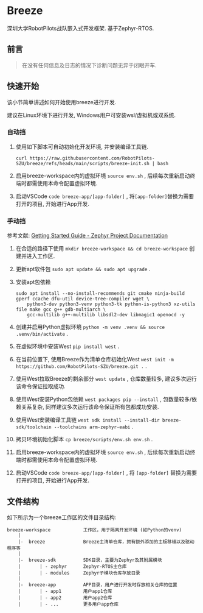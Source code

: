 # Breeze

深圳大学RobotPilots战队嵌入式开发框架. 基于Zephyr-RTOS.

## 前言

> 在没有任何信息及日志的情况下诊断问题无异于闭眼开车.

## 快速开始

该小节简单讲述如何开始使用breeze进行开发.

建议在Linux环境下进行开发, Windows用户可安装wsl/虚拟机或双系统.

### 自动挡

1. 使用如下脚本可自动初始化开发环境, 并安装编译工具链.

    ```
    curl https://raw.githubusercontent.com/RobotPilots-SZU/breeze/refs/heads/main/scripts/breeze-init.sh | bash
    ```

2. 启用breeze-workspace内的虚拟环境 `source env.sh` , 后续每次重新启动终端时都需使用本命令配置虚拟环境.

3. 启动VSCode `code breeze-app/[app-folder]` , 将`[app-folder]`替换为需要打开的项目, 开始进行App开发.

### 手动挡

参考文献: [Getting Started Guide - Zephyr Project Documentation](https://docs.zephyrproject.org/latest/develop/getting_started/index.html)

1. 在合适的路径下使用 `mkdir breeze-workspace && cd breeze-workspace` 创建并进入工作区.

2. 更新apt软件包 `sudo apt update && sudo apt upgrade` .

3. 安装apt包依赖

    ```
    sudo apt install --no-install-recommends git cmake ninja-build gperf ccache dfu-util device-tree-compiler wget \
        python3-dev python3-venv python3-tk python-is-python3 xz-utils file make gcc g++ gdb-multiarch \
        gcc-multilib g++-multilib libsdl2-dev libmagic1 openocd -y
    ```

4. 创建并启用Python虚拟环境 `python -m venv .venv && source .venv/bin/activate` .

5. 在虚拟环境中安装West `pip install west` .

6. 在当前位置下, 使用Breeze作为清单仓库初始化West `west init -m https://github.com/RobotPilots-SZU/breeze.git .` .

7. 使用West拉取Breeze的剩余部分 `west update` , 仓库数量较多, 建议多次运行该命令保证拉取成功.

8. 使用West安装Python包依赖 `west packages pip --install` , 包数量较多/依赖关系复杂, 同样建议多次运行该命令保证所有包都成功安装.

9. 使用West安装编译工具链 `west sdk install --install-dir breeze-sdk/toolchain --toolchains arm-zephyr-eabi` .

10. 拷贝环境初始化脚本 `cp breeze/scripts/env.sh env.sh` .

11. 启用breeze-workspace内的虚拟环境 `source env.sh` , 后续每次重新启动终端时都需使用本命令配置虚拟环境.

12. 启动VSCode `code breeze-app/[app-folder]` , 将 `[app-folder]` 替换为需要打开的项目, 开始进行App开发.

## 文件结构

如下所示为一个breeze工作区的文件目录结构:

```
breeze-workspace            工作区，用于隔离开发环境 (如Python的venv)
    |
    |-  breeze              Breeze主清单仓库，拥有额外添加的主板移植以及驱动程序等
    |
    |-  breeze-sdk          SDK目录，主要为Zephyr及其附属模块
    |       | - zephyr      Zephyr-RTOS主仓库
    |       | - modules     Zephyr子模块仓库存放目录
    |
    |-  breeze-app          APP目录，用户进行开发时存放相关仓库的位置
    |       | - app1        用户app1仓库
    |       | - app2        用户app2仓库
    |       | - ...         更多用户app仓库
```

